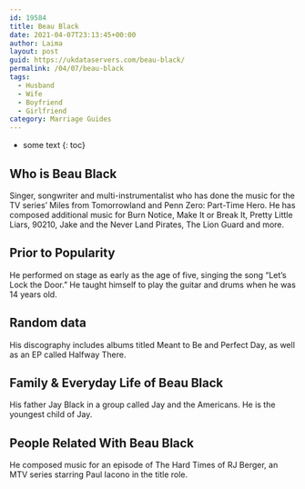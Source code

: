 ```yaml
---
id: 19584
title: Beau Black
date: 2021-04-07T23:13:45+00:00
author: Laima
layout: post
guid: https://ukdataservers.com/beau-black/
permalink: /04/07/beau-black
tags:
  - Husband
  - Wife
  - Boyfriend
  - Girlfriend
category: Marriage Guides
---
```


* some text
{: toc}


## Who is Beau Black
                  
                  
                  
Singer, songwriter and multi-instrumentalist who has done the music for the TV series&#8217; Miles from Tomorrowland and Penn Zero: Part-Time Hero. He has composed additional music for Burn Notice, Make It or Break It, Pretty Little Liars, 90210, Jake and the Never Land Pirates, The Lion Guard and more.
                  
              
            
              
            
                
                
                
## Prior to Popularity
                  
                  
                  
He performed on stage as early as the age of five, singing the song &#8220;Let&#8217;s Lock the Door.&#8221; He taught himself to play the guitar and drums when he was 14 years old.
                  
              
            
              
            
                
                
                
## Random data
                  
                  
                  
His discography includes albums titled Meant to Be and Perfect Day, as well as an EP called Halfway There.
                  
              
            
              
            
                
                
                
## Family & Everyday Life of Beau Black
                  
                  
                  
His father Jay Black in a group called Jay and the Americans. He is the youngest child of Jay.
                  
              
            
              
            
                
                
                
## People Related With Beau Black
                  
                  
                  
He composed music for an episode of The Hard Times of RJ Berger, an MTV series starring Paul Iacono in the title role.
                  
              
            
              
            
                
              
            
              
              
            
            
              
            
          
          
          